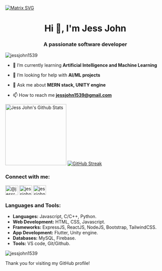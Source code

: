 [![Matrix SVG](https://raw.githubusercontent.com/rodrigograca31/rodrigograca31/master/matrix.svg)](https://www.youtube.com/watch?v=SDkAGkd4NLc) 
<h1 align="center">Hi 👋, I'm Jess John</h1>
<h3 align="center">A passionate software developer</h3>

<p align="left"> <img src="https://komarev.com/ghpvc/?username=jessjohn1539&label=Profile%20views&color=0e75b6&style=flat" alt="jessjohn1539" /> </p>

- 🌱 I’m currently learning **Artificial Intelligence and Machine Learning**

- 🤝 I’m looking for help with **AI/ML projects**

- 💬 Ask me about **MERN stack, UNITY engine**

- 📫 How to reach me **jessjohn1539@gmail.com**

<a href="https://github.com/anuraghazra/github-readme-stats"><img alt="Jess John's Github Stats" src="https://denvercoder1-github-readme-stats.vercel.app/api/?username=jessjohn1539&show_icons=true&count_private=true&theme=vue-dark&hide_border=true" height="192px"/></a>
[![GitHub Streak](https://streak-stats.demolab.com?user=jessjohn1539&theme=vue-dark&hide_border=true)](https://git.io/streak-stats)

<h3 align="left">Connect with me:</h3>
<p align="left">
<a href="https://twitter.com/@jessretweets" target="blank"><img align="center" src="https://raw.githubusercontent.com/rahuldkjain/github-profile-readme-generator/master/src/images/icons/Social/twitter.svg" alt="@jessretweets" height="30" width="40" /></a>
<a href="https://linkedin.com/in/jessjohn1539" target="blank"><img align="center" src="https://raw.githubusercontent.com/rahuldkjain/github-profile-readme-generator/master/src/images/icons/Social/linked-in-alt.svg" alt="jessjohn1539" height="30" width="40" /></a>
<a href="https://www.leetcode.com/jessjohn1539" target="blank"><img align="center" src="https://raw.githubusercontent.com/rahuldkjain/github-profile-readme-generator/master/src/images/icons/Social/leet-code.svg" alt="jessjohn1539" height="30" width="40" /></a>
</p>

<h3 align="left">Languages and Tools:</h3>

- **Languages:** Javascript, C/C++, Python.
- **Web Development:** HTML, CSS, Javascript.
- **Frameworks:** ExpressJS, ReactJS, NodeJS, Bootstrap, TailwindCSS.
- **App Development:** Flutter, Unity engine.
- **Databases:** MySQL, Firebase.
- **Tools:** VS code, Git/Github.

<p><img align="center" src="https://github-readme-stats.vercel.app/api/top-langs?username=jessjohn1539&show_icons=true&locale=en&layout=compact&theme=dark" alt="jessjohn1539" /></p>

Thank you for visiting my GitHub profile!

